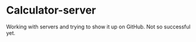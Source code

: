 # Calculator-server

Working with servers and trying to show it up on GitHub. Not so successful yet.
